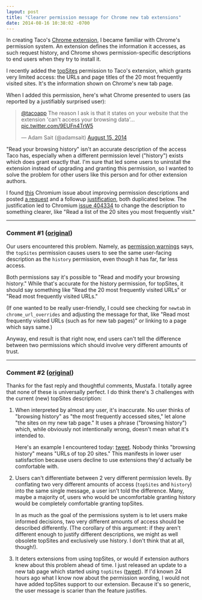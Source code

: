 ```yaml
---
layout: post
title: "Clearer permission message for Chrome new tab extensions"
date: 2014-08-16 10:38:02 -0700
---
```


In creating Taco's [Chrome extension](https://tacoapp.com/chrome), I
became familiar with Chrome's permission system. An extension defines
the information it accesses, as such request history, and Chrome shows
permission-specific descriptions to end users when they try to install
it.

I recently added the
[topSites](https://developer.chrome.com/extensions/topSites) permission
to Taco's extension, which grants very limited access: the URLs and page
titles of the 20 most frequently visited sites. It's the information
shown on Chrome's new tab page.

When I added this permission, here's what Chrome presented to users (as
reported by a justifiably surprised user):

<blockquote class="twitter-tweet" lang="en"><p><a href="https://twitter.com/tacoapp">@tacoapp</a> The reason I ask is that it states on your website that the extension &#39;can&#39;t access your browsing data&#39;… <a href="http://t.co/9EUFn4TrW5">pic.twitter.com/9EUFn4TrW5</a></p>&mdash; Adam Sait (@adamsait) <a href="https://twitter.com/adamsait/statuses/500257116566085632">August 15, 2014</a></blockquote>
<script async src="//platform.twitter.com/widgets.js" charset="utf-8"></script>

"Read your browsing history" isn't an accurate description of the access
Taco has, especially when a different permission level ("history")
exists which does grant exactly that. I'm sure that led some users to
uninstall the extension instead of upgrading and granting this
permission, so I wanted to solve the problem for other users like this
person and for other extension authors.

I found [this](https://code.google.com/p/chromium/issues/detail?id=362794)
Chromium issue about improving permission descriptions and posted 
[a request](https://code.google.com/p/chromium/issues/detail?id=362794#c15)
and a followup [justification](https://code.google.com/p/chromium/issues/detail?id=362794#c17),
both duplicated below. The justification led to Chromium 
[issue 404334](https://code.google.com/p/chromium/issues/detail?id=404334)
to change the description to something clearer, like "Read a list of the
20 sites you most frequently visit."

---

### Comment #1 ([original](https://code.google.com/p/chromium/issues/detail?id=362794#c15))

Our users encountered this problem. Namely, as
[permission warnings](https://developer.chrome.com/extensions/permission_warnings#warnings)
says, the `topSites` permission causes users to see the same user-facing
description as the `history` permission, even though it has far, far
less access.

Both permissions say it's possible to "Read and modify your browsing
history." While that's accurate for the history permission, for
topSites, it should say something like "Read the 20 most frequently
visited URLs" or "Read most frequently visited URLs."

(If one wanted to be really user-friendly, I could see checking for
`newtab` in `chrome_url_overrides` and adjusting the message for that,
like "Read most frequently visited URLs (such as for new tab pages)" or
linking to a page which says same.)

Anyway, end result is that right now, end users can't tell the
difference between two permissions which should involve very different
amounts of trust.

---

### Comment #2 ([original](https://code.google.com/p/chromium/issues/detail?id=362794#c17))

Thanks for the fast reply and thoughtful comments, Mustafa. I totally
agree that none of these is universally perfect. I do think there's 3
challenges with the current (new) topSites description:

1. When interpreted by almost any user, it's inaccurate. No user thinks
of "browsing history" as "the most frequently accessed sites," let alone
"the sites on my new tab page." It uses a phrase ("browsing history")
which, while obviously not intentionally wrong, doesn't mean what it's
intended to.

    Here's an example I encountered today: 
[tweet](https://twitter.com/adamsait/status/500242045701988353). Nobody
thinks "browsing history" means "URLs of top 20 sites." This manifests
in lower user satisfaction because users decline to use extensions
they'd actually be comfortable with.

2. Users can't differentiate between 2 very different permission levels.
By conflating two very different amounts of access (`topSites` and
`history`) into the same single message, a user isn't told the difference.
Many, maybe a majority of, users who would be uncomfortable granting
history would be completely comfortable granting topSites.

    In as much as the goal of the permissions system is to let users make
informed decisions, two very different amounts of access should be
described differently. (The corollary of this argument: if they aren't
different enough to justify different descriptions, we might as well
obsolete topSites and exclusively use history. I don't think that at
all, though!).

3. It deters extensions from using topSites, or would if extension authors 
knew about this problem ahead of time. I just released an update to a new 
tab page which started using `topSites`
([tweet](https://twitter.com/tacoapp/status/500268474560946177)). If I'd
known 24 hours ago what I know now about the permission wording, I would
not have added topSites support to our extension. Because it's so
generic, the user message is scarier than the feature justifies.
